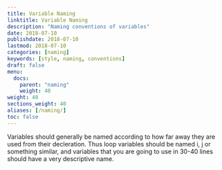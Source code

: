 ```yaml
---
title: Variable Naming
linktitle: Variable Naming
description: "Naming conventions of variables"
date: 2018-07-10
publishdate: 2018-07-10
lastmod: 2018-07-10
categories: [naming]
keywords: [style, naming, conventions]
draft: false
menu:
  docs:
    parent: "naming"
    weight: 40
weight: 40
sections_weight: 40
aliases: [/naming/]
toc: false
---
```


Variables should generally be named according to how far away they are used from their decleration.
Thus loop variables should be named i, j or something similar,
and variables that you are going to use in 30-40 lines should have a very descriptive name.